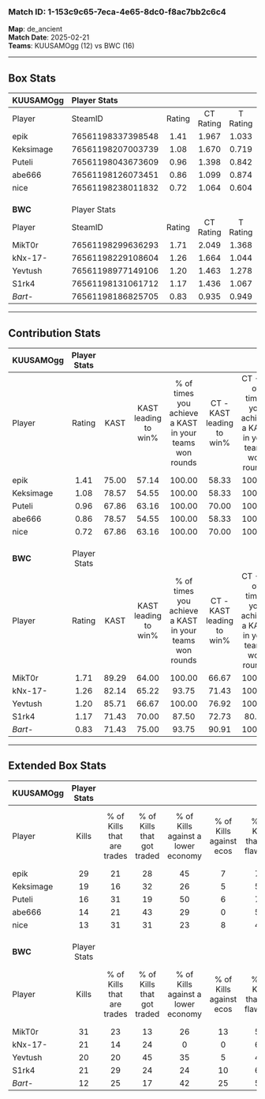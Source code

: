 ### Match ID: 1-153c9c65-7eca-4e65-8dc0-f8ac7bb2c6c4  
**Map**: de_ancient  
**Match Date**: 2025-02-21  
**Teams**: KUUSAMOgg (12) vs BWC (16)  

---  

## Box Stats  

| **KUUSAMOgg** | Player Stats      |        |           |          |       |      |       |         |        |      |     |
| :- | :- | :-: | :-: | :-: | :-: | :-: | :-: | :-: | :-: | :-: | :-: |
| Player        | SteamID           | Rating | CT Rating | T Rating | KAST  | ADR  | Kills | Assists | Deaths | K/D  | HS% |
| epik          | 76561198337398548 |  1.41  |   1.967   |  1.033   | 75.00 | 93.4 |  29   |    7    |   22   | 1.32 | 55  |
| Keksimage     | 76561198207003739 |  1.08  |   1.670   |  0.719   | 78.57 | 67.2 |  19   |    7    |   20   | 0.95 | 42  |
| Puteli        | 76561198043673609 |  0.96  |   1.398   |  0.842   | 67.86 | 76.3 |  16   |    8    |   19   | 0.84 | 37  |
| abe666        | 76561198126073451 |  0.86  |   1.099   |  0.874   | 78.57 | 59.6 |  14   |    7    |   22   | 0.64 | 64  |
| nice          | 76561198238011832 |  0.72  |   1.064   |  0.604   | 67.86 | 54.0 |  13   |    8    |   23   | 0.57 | 53  |
|               |                   |        |           |          |       |      |       |         |        |      |     |
|               |                   |        |           |          |       |      |       |         |        |      |     |
|               |                   |        |           |          |       |      |       |         |        |      |     |
| **BWC**       | Player Stats      |        |           |          |       |      |       |         |        |      |     |
| Player        | SteamID           | Rating | CT Rating | T Rating | KAST  | ADR  | Kills | Assists | Deaths | K/D  | HS% |
| MikT0r        | 76561198299636293 |  1.71  |   2.049   |  1.368   | 89.29 | 91.3 |  31   |    5    |   14   | 2.21 | 38  |
| kNx-17-       | 76561198229108604 |  1.26  |   1.664   |  1.044   | 82.14 | 81.7 |  21   |    9    |   18   | 1.17 | 23  |
| Yevtush       | 76561198977149106 |  1.20  |   1.463   |  1.278   | 85.71 | 92.3 |  20   |   11    |   23   | 0.87 | 50  |
| S1rk4         | 76561198131061712 |  1.17  |   1.436   |  1.067   | 71.43 | 79.2 |  21   |    7    |   18   | 1.17 | 52  |
| _Bart-_       | 76561198186825705 |  0.83  |   0.935   |  0.949   | 71.43 | 62.0 |  12   |   12    |   19   | 0.63 | 50  |
---  

## Contribution Stats  

| **KUUSAMOgg** | Player Stats |       |                      |                                                        |                           |                                                             |                          |                                                            |
| :- | :-: | :-: | :-: | :-: | :-: | :-: | :-: | :-: |
| Player        |    Rating    | KAST  | KAST leading to win% | % of times you achieve a KAST in your teams won rounds | CT - KAST leading to win% | CT - % of times you achieve a KAST in your teams won rounds | T - KAST leading to win% | T - % of times you achieve a KAST in your teams won rounds |
| epik          |     1.41     | 75.00 |        57.14         |                         100.00                         |           58.33           |                           100.00                            |          55.56           |                           100.00                           |
| Keksimage     |     1.08     | 78.57 |        54.55         |                         100.00                         |           58.33           |                           100.00                            |          50.00           |                           100.00                           |
| Puteli        |     0.96     | 67.86 |        63.16         |                         100.00                         |           70.00           |                           100.00                            |          55.56           |                           100.00                           |
| abe666        |     0.86     | 78.57 |        54.55         |                         100.00                         |           58.33           |                           100.00                            |          50.00           |                           100.00                           |
| nice          |     0.72     | 67.86 |        63.16         |                         100.00                         |           70.00           |                           100.00                            |          55.56           |                           100.00                           |
|               |              |       |                      |                                                        |                           |                                                             |                          |                                                            |
|               |              |       |                      |                                                        |                           |                                                             |                          |                                                            |
|               |              |       |                      |                                                        |                           |                                                             |                          |                                                            |
| **BWC**       | Player Stats |       |                      |                                                        |                           |                                                             |                          |                                                            |
| Player        |    Rating    | KAST  | KAST leading to win% | % of times you achieve a KAST in your teams won rounds | CT - KAST leading to win% | CT - % of times you achieve a KAST in your teams won rounds | T - KAST leading to win% | T - % of times you achieve a KAST in your teams won rounds |
| MikT0r        |     1.71     | 89.29 |        64.00         |                         100.00                         |           66.67           |                           100.00                            |          60.00           |                           100.00                           |
| kNx-17-       |     1.26     | 82.14 |        65.22         |                         93.75                          |           71.43           |                           100.00                            |          55.56           |                           83.33                            |
| Yevtush       |     1.20     | 85.71 |        66.67         |                         100.00                         |           76.92           |                           100.00                            |          54.55           |                           100.00                           |
| S1rk4         |     1.17     | 71.43 |        70.00         |                         87.50                          |           72.73           |                            80.00                            |          66.67           |                           100.00                           |
| _Bart-_       |     0.83     | 71.43 |        75.00         |                         93.75                          |           90.91           |                           100.00                            |          55.56           |                           83.33                            |
---  

## Extended Box Stats  

| **KUUSAMOgg** | Player Stats |                            |                            |                                    |                         |                              |                                 |        |                             |                                     |                          |                               |                            |
| :- | :-: | :-: | :-: | :-: | :-: | :-: | :-: | :-: | :-: | :-: | :-: | :-: | :-: |
| Player        |    Kills     | % of Kills that are trades | % of Kills that got traded | % of Kills against a lower economy | % of Kills against ecos | % of Kills that are flawless | % of Kills that are close duels | Deaths | % of Deaths that get traded | % of Deaths against a lower economy | % of Deaths against ecos | % of Deaths that are flawless | % of Deaths that are close |
| epik          |      29      |             21             |             28             |                 45                 |            7            |              79              |                0                |   22   |             18              |                 27                  |            0             |              64               |             5              |
| Keksimage     |      19      |             16             |             32             |                 26                 |            5            |              58              |                0                |   20   |             25              |                 10                  |            0             |              55               |             5              |
| Puteli        |      16      |             31             |             19             |                 50                 |            6            |              75              |                6                |   19   |             26              |                 26                  |            5             |              47               |             5              |
| abe666        |      14      |             21             |             43             |                 29                 |            0            |              57              |                0                |   22   |             27              |                 18                  |            0             |              55               |             14             |
| nice          |      13      |             31             |             31             |                 23                 |            8            |              46              |                0                |   23   |             22              |                 26                  |            4             |              61               |             13             |
|               |              |                            |                            |                                    |                         |                              |                                 |        |                             |                                     |                          |                               |                            |
|               |              |                            |                            |                                    |                         |                              |                                 |        |                             |                                     |                          |                               |                            |
|               |              |                            |                            |                                    |                         |                              |                                 |        |                             |                                     |                          |                               |                            |
| **BWC**       | Player Stats |                            |                            |                                    |                         |                              |                                 |        |                             |                                     |                          |                               |                            |
| Player        |    Kills     | % of Kills that are trades | % of Kills that got traded | % of Kills against a lower economy | % of Kills against ecos | % of Kills that are flawless | % of Kills that are close duels | Deaths | % of Deaths that get traded | % of Deaths against a lower economy | % of Deaths against ecos | % of Deaths that are flawless | % of Deaths that are close |
| MikT0r        |      31      |             23             |             13             |                 26                 |           13            |              52              |               16                |   14   |              7              |                  0                  |            0             |              79               |             0              |
| kNx-17-       |      21      |             14             |             24             |                 0                  |            0            |              62              |               14                |   18   |             33              |                 11                  |            0             |              56               |             0              |
| Yevtush       |      20      |             20             |             45             |                 35                 |            5            |              40              |                5                |   23   |             43              |                  9                  |            0             |              74               |             0              |
| S1rk4         |      21      |             29             |             24             |                 24                 |           10            |              62              |                0                |   18   |             28              |                 11                  |            6             |              56               |             6              |
| _Bart-_       |      12      |             25             |             17             |                 42                 |           25            |              50              |                0                |   19   |             26              |                 11                  |            0             |              63               |             0              |
